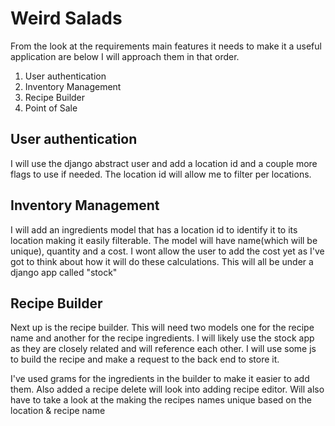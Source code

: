 # Weird Salads

From the look at the requirements main features it needs to make it a useful application are below I will approach them in that order. 


1. User authentication
2. Inventory Management 
3. Recipe Builder
4. Point of Sale 


## User authentication

I will use the django abstract user and add a location id and a couple more flags to use if needed. The location id will allow me to filter per locations. 

## Inventory Management 

I will add an ingredients model that has a location id to identify it to its location making it easily filterable. The model will have name(which will be unique), quantity and a cost. I wont allow the user to add the cost yet as I've got to think about how it will do these calculations. This will all be under a django app called "stock"

## Recipe Builder

Next up is the recipe builder. This will need two models one for the recipe name and another for the recipe ingredients. I will likely use the stock app as they are closely related and will reference each other. I will use some js to build the recipe and make a request to the back end to store it. 

I've used grams for the ingredients in the builder to make it easier to add them. Also added a recipe delete will look into adding recipe editor. Will also have to take a look at the making the recipes names unique based on the location & recipe name



